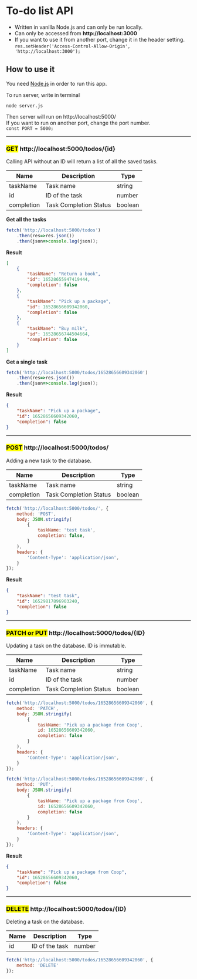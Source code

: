 # To-do list API
- Written in vanilla Node.js and can only be run locally.  
- Can only be accessed from **http://localhost:3000**  
- If you want to use it from another port, change it in the header setting.  
`res.setHeader('Access-Control-Allow-Origin', 'http://localhost:3000');`

## **How to use it**
You need [Node.js](https://nodejs.org/en/) in order to run this app.  
  
To run server, write in terminal
```
node server.js
```
Then server will run on http://localhost:5000/  
If you want to run on another port, change the port number.  
`const PORT = 5000;`

---
  
### **<mark>GET</mark> http://localhost:5000/todos/{id}**
Calling API without an ID will return a list of all the saved tasks.

| Name      | Description | Type   |
| ----------- | ----------- | ----- |
| taskName  | Task name | string
| id | ID of the task  | number
| completion | Task Completion Status | boolean

**Get all the tasks**
```javascript
fetch('http://localhost:5000/todos')
    .then(res=>res.json())
    .then(json=>console.log(json));
```
**Result**
```json
[
    {
        "taskName": "Return a book",
        "id": 16528655947419444,
        "completion": false
    },
    {
        "taskName": "Pick up a package",
        "id": 16528656609342060,
        "completion": false
    },
    {
        "taskName": "Buy milk",
        "id": 16528656744504664,
        "completion": false
    }
]
```

**Get a single task**
```javascript
fetch('http://localhost:5000/todos/16528656609342060')
    .then(res=>res.json())
    .then(json=>console.log(json));
```
**Result**
```json
{
    "taskName": "Pick up a package",
    "id": 16528656609342060,
    "completion": false
}
```

---

### **<mark>POST</mark> http://localhost:5000/todos/**
Adding a new task to the database.

| Name      | Description | Type   |
| ----------- | ----------- | ----- |
| taskName  | Task name | string
| completion | Task Completion Status | boolean

```javascript
fetch('http://localhost:5000/todos/', {
    method: 'POST',
    body: JSON.stringify(
        {
            taskName: 'test task',
            completion: false,
        }
    ),
    headers: {
        'Content-Type': 'application/json',
    }
});
```
**Result**
```json
{
    "taskName": "test task",
    "id": 16529817896903240,
    "completion": false
}
```

---

### **<mark>PATCH or PUT</mark>  http://localhost:5000/todos/{ID}**
Updating a task on the database. ID is immutable.

| Name      | Description | Type   |
| ----------- | ----------- | ----- |
| taskName  | Task name | string |
| id | ID of the task  | number |
| completion | Task Completion Status | boolean |

```javascript
fetch('http://localhost:5000/todos/16528656609342060', {
    method: 'PATCH',
    body: JSON.stringify(
        {
            taskName: 'Pick up a package from Coop',
            id: 16528656609342060,
            completion: false
        }
    ),
    headers: {
        'Content-Type': 'application/json',
    }
});
```

```javascript
fetch('http://localhost:5000/todos/16528656609342060', {
    method: 'PUT',
    body: JSON.stringify(
        {
            taskName: 'Pick up a package from Coop',
            id: 16528656609342060,
            completion: false
        }
    ),
    headers: {
        'Content-Type': 'application/json',
    }
});
```
**Result**
```json
{
    "taskName": "Pick up a package from Coop",
    "id": 16528656609342060,
    "completion": false
}
```

---

### **<mark>DELETE</mark> http://localhost:5000/todos/{ID}**
Deleting a task on the database.

| Name      | Description | Type   |
| ----------- | ----------- | ----- |
| id | ID of the task  | number |

```javascript
fetch('http://localhost:5000/todos/16528656609342060', {
    method: 'DELETE'
});
```